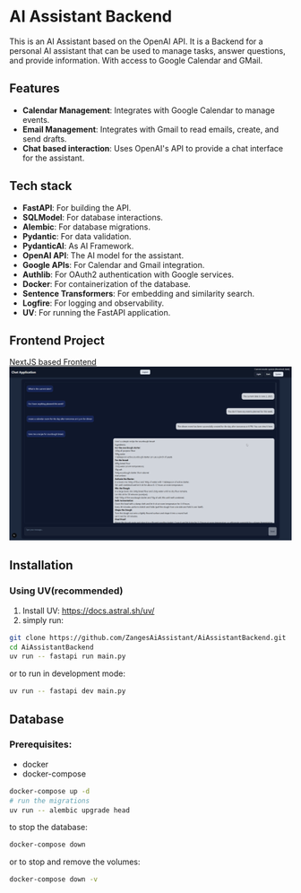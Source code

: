 # AI Assistant Backend
This is an AI Assistant based on the OpenAI API.
It is a Backend for a personal AI assistant that can be used to manage tasks, answer questions, and provide information.
With access to Google Calendar and GMail.

## Features
- **Calendar Management**: Integrates with Google Calendar to manage events.
- **Email Management**: Integrates with Gmail to read emails, create, and send drafts.
- **Chat based interaction**: Uses OpenAI's API to provide a chat interface for the assistant.

## Tech stack
- **FastAPI**: For building the API.
- **SQLModel**: For database interactions.
- **Alembic**: For database migrations.
- **Pydantic**: For data validation.
- **PydanticAI**: As AI Framework.
- **OpenAI API**: The AI model for the assistant.
- **Google APIs**: For Calendar and Gmail integration.
- **Authlib**: For OAuth2 authentication with Google services.
- **Docker**: For containerization of the database.
- **Sentence Transformers**: For embedding and similarity search.
- **Logfire**: For logging and observability.
- **UV**: For running the FastAPI application.

## Frontend Project
[NextJS based Frontend](https://github.com/ZangesAiAssistant/WebFrontend)
![screenshot](https://raw.githubusercontent.com/ZangesAiAssistant/WebFrontend/refs/heads/master/readme-assets/screenshot-dark.png)

## Installation
### Using UV(recommended)
1. Install UV: https://docs.astral.sh/uv/
2. simply run:
```bash
git clone https://github.com/ZangesAiAssistant/AiAssistantBackend.git
cd AiAssistantBackend
uv run -- fastapi run main.py
```
or to run in development mode:
```bash
uv run -- fastapi dev main.py
```

## Database
### Prerequisites:
- docker
- docker-compose

```bash
docker-compose up -d
# run the migrations
uv run -- alembic upgrade head
```

to stop the database:
```bash
docker-compose down
```
or to stop and remove the volumes:
```bash
docker-compose down -v
```